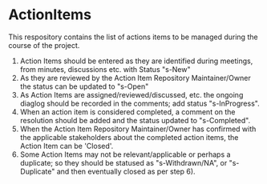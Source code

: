 ActionItems
===========

This respository contains the list of actions items to be managed during the course of the project.

1) Action Items should be entered as they are identified during meetings, from minutes, discussions etc.  with Status "s-New"
2) As they are reviewed by the Action Item Repository Maintainer/Owner the status can be updated to "s-Open"
3) As Action Items are assigned/reviewed/discussed, etc. the ongoing diaglog should be recorded in the comments; add status "s-InProgress".
4) When an action item is considered completed, a comment on the resolution should be added and the status updated to "s-Completed".
6) When the Action Item Repository Maintainer/Owner has confirmed with the applicable stakeholders about the completed action items, the Action Item can be 'Closed'.  
7) Some Action Items may not be relevant/applicable or perhaps a duplicate; so they should be statused as "s-Withdrawn/NA", or "s-Duplicate" and then eventually closed as per step 6).

